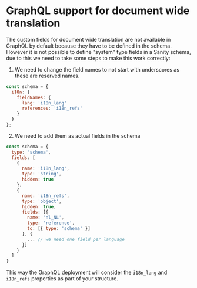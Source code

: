 # GraphQL support for document wide translation
The custom fields for document wide translation are not available in GraphQL by default because they have to be defined in the schema. However it is not possible to define "system" type fields in a Sanity schema, due to this we need to take some steps to make this work correctly:

1. We need to change the field names to not start with underscores as these are reserved names.
```javascript
const schema = {
  i18n: {
    fieldNames: {
      lang: 'i18n_lang'
      references: 'i18n_refs'
    }
  }
};
```

2. We need to add them as actual fields in the schema
```javascript
const schema = {
  type: 'schema',
  fields: [
    {
      name: 'i18n_lang',
      type: 'string',
      hidden: true
    },
    {
      name: 'i18n_refs',
      type: 'object',
      hidden: true,
      fields: [{
        name: 'nl_NL',
        type: 'reference',
        to: [{ type: 'schema' }]
      }, {
        ... // we need one field per language
      }]
    }
  ]
}
```

This way the GraphQL deployment will consider the `i18n_lang` and `i18n_refs` properties as part of your structure.